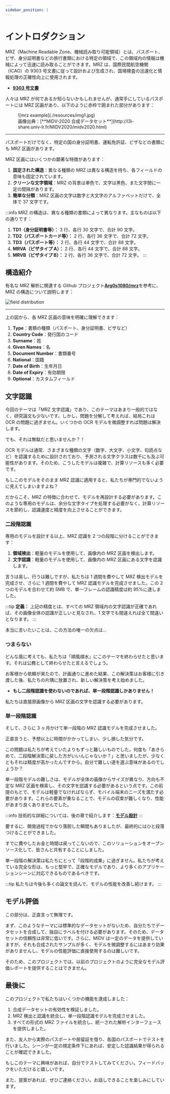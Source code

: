 ```yaml
---
sidebar_position: 1
---
```


# イントロダクション

MRZ（Machine Readable Zone、機械読み取り可能領域）とは、パスポート、ビザ、身分証明書などの旅行書類における特定の領域で、この領域内の情報は機械によって迅速に読み取ることができます。MRZ は、国際民間航空機関（ICAO）の 9303 号文書に従って設計および生成され、国境検査の迅速化と情報処理の正確性向上に使用されます。

- [**9303 号文書**](./reference.md#icao-9303)

人々は MRZ が何であるか知らないかもしれませんが、通常手にしているパスポートには MRZ 区画があり、以下のように赤枠で囲まれた部分があります：

<figure>
![mrz example](./resources/img1.jpg)
<figcaption>画像出典：[**MIDV-2020 合成データセット**](http://l3i-share.univ-lr.fr/MIDV2020/midv2020.html)</figcaption>
</figure>

---

パスポートだけでなく、特定の国の身分証明書、運転免許証、ビザなどの書類にも MRZ 区画があります。

MRZ 区画にはいくつかの顕著な特徴があります：

1. **固定された構造**：異なる種類の MRZ は異なる構造を持ち、各フィールドの意味も固定されています。
2. **クリーンな文字領域**：MRZ の背景は単色で、文字は黒色、また文字間に一定の間隔があります。
3. **簡単な分類**：MRZ 区画の文字は数字と大文字のアルファベットだけで、全体で 37 文字です。

:::info
MRZ の構造は、異なる種類の書類によって異なります。主なものは以下の通りです：

1. **TD1（身分証明書等）：** 3 行、各行 30 文字で、合計 90 文字。
2. **TD2（パスポートカード等）：** 2 行、各行 36 文字で、合計 72 文字。
3. **TD3（パスポート等）：** 2 行、各行 44 文字で、合計 88 文字。
4. **MRVA（ビザタイプ A）：** 2 行、各行 44 文字で、合計 88 文字。
5. **MRVB（ビザタイプ B）：** 2 行、各行 36 文字で、合計 72 文字。
   :::

## 構造紹介

有名な MRZ 解析に関連する Github プロジェクト[**Arg0s1080/mrz**](https://github.com/Arg0s1080/mrz)を参考に、MRZ の構造について説明します：

![field distribution](./resources/Fields_Distribution.png)

---

上の図から、各 MRZ 区画の意味を明確に理解できます：

1. **Type**：書類の種類（パスポート、身分証明書、ビザなど）
2. **Country Code**：発行国のコード
3. **Surname**：姓
4. **Given Names**：名
5. **Document Number**：書類番号
6. **National**：国籍
7. **Date of Birth**：生年月日
8. **Date of Expiry**：有効期限
9. **Optional**：カスタムフィールド

## 文字認識

今回のテーマは「MRZ 文字認識」であり、このテーマはあまり一般的ではなく、研究論文も少ないです。しかし、問題を分解して考えれば、結局これは OCR の問題に過ぎません。いくつかの OCR モデルを微調整すれば問題は解決します。

でも、それは無駄だと思いませんか？！

OCR モデルは通常、さまざまな種類の文字（数字、大文字、小文字、句読点など）を認識するために設計されており、予測される文字クラスは数千にも及ぶ可能性があります。そのため、こうしたモデルは複雑で、計算リソースも多く必要です。

もしこのモデルをそのまま MRZ 認識に適用すると、私たちが専門的でないように見えてしまいますよね？

だからこそ、MRZ の特徴に合わせて、モデルを再設計する必要があります。このような専用のモデルは、余分な文字タイプを処理する必要がなく、計算リソースを節約し、認識速度と精度を向上させることができます。

### 二段階認識

専用のモデルを設計する以上、MRZ 認識を 2 つの段階に分けることができます：

1. **領域検出**：軽量のモデルを使用して、画像内の MRZ 区画を検出します。
2. **文字認識**：軽量のモデルを使用して、画像内の MRZ 区画にある文字を認識します。

言うは易し、行うは難しですが、私たちは 1 週間を費やして MRZ 検出モデルを完成させ、さらに 1 週間を費やして MRZ 認識モデルを完成させました。この 2 つのモデルを合わせて約 5MB で、単一フレームの認識精度は約 95%に達しました。

:::tip
**定義：** 上記の精度とは、すべての MRZ 領域内の文字認識が正確であれば、その画像全体の認識が正しいと見なされ、1 文字でも間違えれば全て間違いとなります。
:::

本当に言いたいことは、この方法の唯一の欠点は...

### つまらない

どんな風に考えても、私たちは「順風順水」にこのテーマを終わらせたと思います。それは公務として終わらせたと言えるでしょう。

お客様から依頼が来たので、計画通りに進めた結果、この解決策はお客様に引き渡した後、私たちの片隅に放置され、新しい解決策を考え始めました。

- **もし二段階認識を使わないのであれば、単一段階認識しかありません！**

私たちは直接原画像から MRZ 区画の文字を認識する必要があります。

### 単一段階認識

そして、さらに 3 ヶ月かけて単一段階の MRZ 認識モデルを完成させました。

正直言うと、予想以上に時間がかかってしまい、少し損した気分です。

この問題は私たちが考えていたよりもずっと難しいものでした。何度も「あきらめて、二段階解決策に戻した方がいいんじゃないか？」と思いましたが、少なくともそれは精度が高かったんですから。自分で難しい道を選ぶ意味があるのでしょうか？

単一段階モデルの難しさは、モデルが全体の画像からサイズが異なり、方向も不定な MRZ 区画を検索し、その文字を認識する必要があるという点です。この前提のもとで、モデルは軽量でなければならず、モバイル端末のニーズを満たす必要があります。これらの要素が重なることで、モデルの収束が難しくなり、性能があまり良くありませんでした。

:::info
技術的な詳細については、後の章で紹介します：[**モデル設計**](./model_arch.md)
:::

要するに、開発過程でかなり落胆した瞬間もありましたが、最終的にはひと段落つけることができました。

すでに費やしたお金と時間は戻ってこないので、このソリューションをオープンソース化して、皆さんと共有することにしました。

単一段階の解決策は私たちにとって「段階的成果」に過ぎません。私たちが考えている完全な形は、もっと堅牢で、正確なモデルであり、より多くのアプリケーションシーンに対応できるものであるべきです。

:::tip
私たちは今後も多くの論文を読んで、モデルの性能を改善し続けます。
:::

## モデル評価

この部分は、正直言って無理です。

まず、このようなテーマには標準的なデータセットがないため、自分たちでデータセットを合成して、独自にラベルを付ける必要があります。そのため、データセットの信頼性は非常に低いです。さらに、MIDV は一定のデータを提供していますが、それも合成されたサンプルが多く、モデルを微調整するにはあまり効果がありませんし、モデルの性能評価に直接使用するのは難しいです。

そのため、このプロジェクトでは、以前のプロジェクトのように完全なモデル評価レポートを提供することはできません。

## 最後に

このプロジェクトで私たちはいくつかの機能を達成しました：

1. 合成データセットの有効性を検証しました。
2. MRZ 検出と認識を統合し、単一段階認識モデルを完成させました。
3. すべての形式の MRZ ファイルを統合し、統一された解析インターフェースを提供しました。

また、友人から実際のパスポートや居留証を借り、各国のパスポートでテストを行いました。シーンが一定の規定条件下にあれば、安定した認識結果が得られることが確認できました。

もしこのテーマに興味があれば、自分でテストしてみてください。フィードバックをいただけると嬉しいです。

また、提案があれば、ぜひご連絡ください。お話しできることを楽しみにしています。
